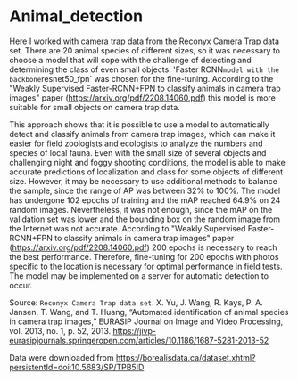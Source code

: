# Animal_detection
Here I worked with camera trap data from the Reconyx Camera Trap data set.
There are 20 animal species of different sizes, so it was necessary to choose a model that will cope with the challenge of detecting and determining the class of even small objects.
'Faster RCNN` model with the backbone `resnet50_fpn` was chosen for the fine-tuning.
According to the "Weakly Supervised Faster-RCNN+FPN to classify animals in camera trap images" paper (https://arxiv.org/pdf/2208.14060.pdf) this model is more suitable for small objects on camera trap data.

This approach shows that it is possible to use a model to automatically detect and classify animals from camera trap images, which can make it easier for field zoologists and ecologists to analyze the numbers and species of local fauna. Even with the small size of several objects and challenging night and foggy shooting conditions, the model is able to make accurate predictions of localization and class for some objects of different size.
However, it may be necessary to use additional methods to balance the sample, since the range of AP was between 32% to 100%.
The model has undergone 102 epochs of training and the mAP reached 64.9% on 24 random images. Nevertheless, it was not enough, since the mAP on the validation set was lower and the bounding box on the random image from the Internet was not accurate. According to "Weakly Supervised Faster-RCNN+FPN to classify animals in camera trap images" paper (https://arxiv.org/pdf/2208.14060.pdf) 200 epochs is necessary to reach the best performance. Therefore, fine-tuning for 200 epochs with photos specific to the location is necessary for optimal performance in field tests. The model may be implemented on a server for automatic detection to occur.

Source: `Reconyx Camera Trap data set`. X. Yu, J. Wang, R. Kays, P. A. Jansen, T. Wang, and T. Huang,
“Automated identification of animal species in camera trap images,” EURASIP Journal on Image and Video Processing, vol. 2013, no. 1, p. 52, 2013. https://jivp-eurasipjournals.springeropen.com/articles/10.1186/1687-5281-2013-52

Data were downloaded from https://borealisdata.ca/dataset.xhtml?persistentId=doi:10.5683/SP/TPB5ID
